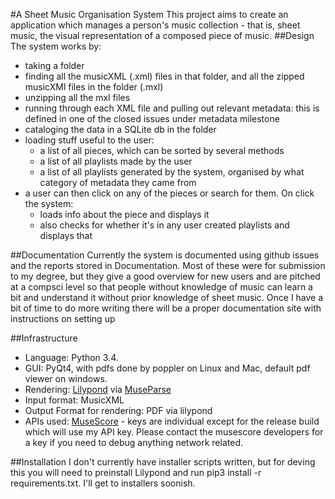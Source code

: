#A Sheet Music Organisation System
  This project aims to create an application which manages a person's music collection - that is, sheet music, the visual
representation of a composed piece of music.
##Design
The system works by:
- taking a folder
- finding all the musicXML (.xml) files in that folder, and all the zipped musicXMl files in the folder (.mxl)
- unzipping all the mxl files
- running through each XML file and pulling out relevant metadata: this is defined in one of the closed issues under metadata milestone
- cataloging the data in a SQLite db in the folder
- loading stuff useful to the user:
  - a list of all pieces, which can be sorted by several methods
  - a list of all playlists made by the user
  - a list of all playlists generated by the system, organised by what category of metadata they came from
- a user can then click on any of the pieces or search for them. On click the system:
  - loads info about the piece and displays it
  - also checks for whether it's in any user created playlists and displays that

##Documentation
Currently the system is documented using github issues and the reports stored in Documentation. Most of these were for submission to my degree, but they give a good overview for new users and are pitched at a compsci level so that people without knowledge of music can learn a bit and understand it without prior knowledge of sheet music.
Once I have a bit of time to do more writing there will be a proper documentation site with instructions on setting up

##Infrastructure
- Language: Python 3.4.
- GUI: PyQt4, with pdfs done by poppler on Linux and Mac, default pdf viewer on windows.
- Rendering: [Lilypond](http://lilypond.org) via [MuseParse](http://github.com/godley/MuseParse)
- Input format: MusicXML
- Output Format for rendering: PDF via lilypond
- APIs used: [MuseScore](http://musescore.com) - keys are individual except for the release build which will use my API key. Please contact the musescore developers for a key if you need to debug anything network related.

##Installation
I don't currently have installer scripts written, but for deving this you will need to preinstall Lilypond and run pip3 install -r requirements.txt. I'll get to installers soonish.
